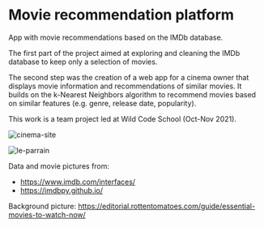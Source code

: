 # Movie recommendation platform

App with movie recommendations based on the IMDb database.

The first part of the project aimed at exploring and cleaning the IMDb database to keep only a selection of movies.

The second step was the creation of a web app for a cinema owner that displays movie information and recommendations of similar movies. 
It builds on the k-Nearest Neighbors algorithm to recommend movies based on similar features (e.g. genre, release date, popularity).

This work is a team project led at Wild Code School (Oct-Nov 2021).

![cinema-site](https://user-images.githubusercontent.com/90246076/146674135-9d175111-1f77-4d01-9049-2a194644fa44.png)

![le-parrain](https://user-images.githubusercontent.com/90246076/146674350-78984003-e2c7-4679-846d-adf18ee7f066.png)


Data and movie pictures from: 
- https://www.imdb.com/interfaces/
- https://imdbpy.github.io/

Background picture: https://editorial.rottentomatoes.com/guide/essential-movies-to-watch-now/

